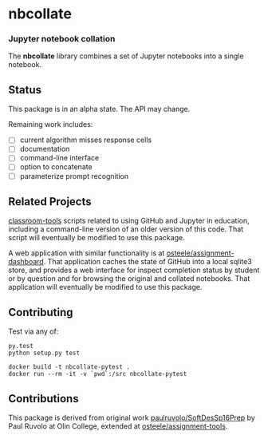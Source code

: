 # nbcollate
### Jupyter notebook collation

The **nbcollate** library combines a set of Jupyter notebooks into a single notebook.

## Status

This package is in an alpha state. The API may change.

Remaining work includes:

- [ ] current algorithm misses response cells
- [ ] documentation
- [ ] command-line interface
- [ ] option to concatenate
- [ ] parameterize prompt recognition

## Related Projects

[classroom-tools](https://github.com/olin-computing/classroom-tools) scripts related to using GitHub and Jupyter in education, including a command-line version of an older version of this code. That script will eventually be modified to use this package.

A web application with similar functionality is at [osteele/assignment-dashboard](https://github.com/osteele/assignment-dashboard). That application caches the state of GitHub into a local sqlite3 store, and provides a web interface for inspect completion status by student or by question and for browsing the original and collated notebooks. That application will eventually be modified to use this package.

## Contributing

Test via any of:

    py.test
    python setup.py test

    docker build -t nbcollate-pytest .
    docker run --rm -it -v `pwd`:/src nbcollate-pytest

## Contributions

This package is derived from original work [paulruvolo/SoftDesSp16Prep](https://github.com/paulruvolo/SoftDesSp16Prep)
by Paul Ruvolo at Olin College,
extended at [osteele/assignment-tools](https://github.com/osteele/assignment-tools).
